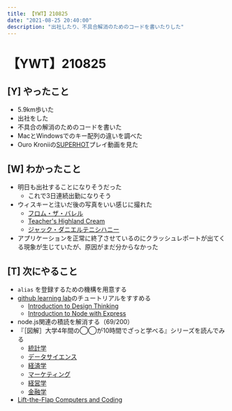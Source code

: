```yaml
---
title: 【YWT】210825
date: "2021-08-25 20:40:00"
description: "出社したり、不具合解消のためのコードを書いたりした"
---
```


# 【YWT】210825

## [Y] やったこと

- 5.9km歩いた
- 出社をした
- 不具合の解消のためのコードを書いた
- MacとWindowsでのキー配列の違いを調べた
- Ouro Kroniiの[SUPERHOT](https://www.youtube.com/watch?v=6WFU2wzPKfA)プレイ動画を見た

## [W] わかったこと

- 明日も出社することになりそうだった
  - これで3日連続出勤になりそう
- ウィスキーと注いだ後の写真をいい感じに撮れた
  - [フロム・ザ・バレル](https://twitter.com/camomile_cafe/status/1430473054937772035?s=20)
  - [Teacher's Highland Cream](https://twitter.com/camomile_cafe/status/1430479225560059906?s=20)
  - [ジャック・ダニエルテニシハニー](https://twitter.com/camomile_cafe/status/1430489307089752070?s=20)
- アプリケーションを正常に終了させているのにクラッシュレポートが出てくる現象が生じていたが、原因がまだ分からなかった

## [T] 次にやること

- `alias` を登録するための機構を用意する
- [github learning lab](https://lab.github.com/githubtraining)のチュートリアルをすすめる
  - [Introduction to Design Thinking](https://lab.github.com/githubtraining/introduction-to-design-thinking)
  - [Introduction to Node with Express](https://lab.github.com/everydeveloper/introduction-to-node-with-express)
- node.js関連の積読を解消する（69/200）
- 『［図解］大学4年間の◯◯が10時間でざっと学べる』シリーズを読んでみる
  - [統計学](https://www.amazon.co.jp/dp/B07PXB4NN9)
  - [データサイエンス](https://www.amazon.co.jp/dp/B07XNW3TQM)
  - [経済学](https://www.amazon.co.jp/dp/B01KNLFHH6)
  - [マーケティング](https://www.amazon.co.jp/dp/B07BNC2SV3)
  - [経営学](https://www.amazon.co.jp/dp/B071SKDF3L)
  - [金融学](https://www.amazon.co.jp/dp/B07BB6Z7FW)
- [Lift-the-Flap Computers and Coding](https://www.amazon.co.jp/dp/1409591514)
